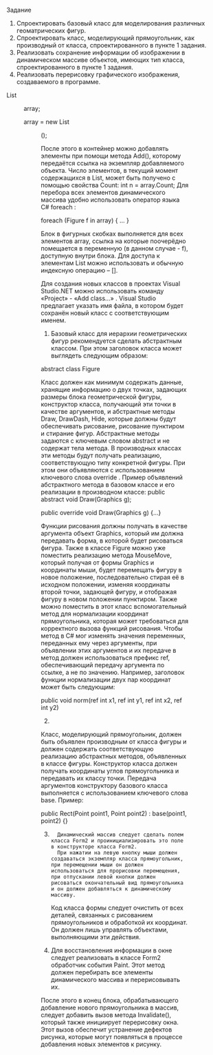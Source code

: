 Задание

1. Спроектировать базовый класс  для моделирования различных геоматрических фигур.
2. Спроектировать класс, моделирующий прямоугольник, как производный от класса, спроектированного в пункте 1 задания.
3. Реализовать сохранение информации об изображении в динамическом массиве объектов, имеющих тип класса, спроектированного в пункте 1 задания.
4. Реализовать перерисовку графического изображения, создаваемого в программе.

List<Figure> array;

array = new List<Figure>(); 

После этого в контейнер можно добавлять элементы при помощи метода Add(), которому передаётся ссылка на экземпляр добавляемого объекта.
Число элементов, в текущий момент содержащихся в List, может быть получено с помощью свойства Count: 
int  n =  array.Count;
Для перебора всех элементов динамического массива удобно использовать оператор языка C# foreach :

foreach (Figure f in array) { … }

Блок в фигурных скобках выполняется для всех элементов array, ссылка на которые поочерёдно помещается в переменную (в данном случае - f), доступную внутри блока. Для доступа к элементам List можно использовать и обычную индексную операцию – [].

Для создания новых классов в проектах Visual Studio.NET можно использовать  команду «Project» - «Add class…» . Visual Studio предлагает указать имя файла, в котором будет сохранён новый класс с соответствующим именем.

1.    Базовый класс для иерархии геометрических фигур рекомендуется сделать абстрактным классом. 
При этом заголовок класса может выглядеть следующим образом:

abstract class Figure

Класс должен как минимум содержать данные, хранящие информацию о двух точках, задающих размеры блока геометрической фигуры, конструктор класса, получающий эти точки в качестве аргументов, и  абстрактные  методы Draw, DrawDash, Hide, которые должны будут  обеспечивать рисование, рисование пунктиром и стирание фигур. Абстрактные методы задаются с ключевым словом abstract  и не содержат тела метода. В производных классах эти методы  будут получать реализацию, соответствующую типу конкретной фигуры. При этом они объявляются с использованием ключевого слова override . Пример объявлений абстрактного метода в базовом классе и его реализации в производном классе:
public abstract void Draw(Graphics g);

public override void Draw(Graphics g) {…}


 Функции рисования должны получать в качестве аргумента объект Graphics, который им должна передавать форма, в которой будет рисоваться фигура. 
Также в классе Figure можно уже поместить реализацию метода MouseMove, который получая от формы Graphics и координаты мыши, будет перемещать фигуру в новое положение, последовательно стирая её в исходном положении, изменяя координаты второй точки, задающей фигуру, и отображая фигуру в новом положении пунктиром.
 Также можно поместить в этот класс вспомогательный метод для нормализации координат прямоугольника, которая может требоваться для корректного вызова    функций рисования. Чтобы метод в C# мог изменять значения переменных, переданных ему через аргументы, при объявлении этих аргументов и их передаче в метод должен использоваться префикс ref, обеспечивающий передачу аргумента по ссылке, а не по значению. Например, заголовок функции нормализации двух пар координат может быть следующим:

public void norm(ref int x1, ref int y1, ref int x2, ref int y2) 

2. 
Класс, моделирующий прямоугольник, должен быть объявлен производным от класса фигуры и должен содержать соответствующую  реализацию абстрактных методов, объявленных в классе фигуры. Конструктор класса должен получать координаты углов прямоугольника и передавать их классу точки. Передача аргументов конструктору базового класса выполняется с использованием ключевого слова  base. Пример:

public Rect(Point point1, Point point2) : base(point1, point2) {}

3.
         Динамический массив следует сделать полем класса Form2 и проинициализировать это поле в конструкторе класса Form2. 
         При нажатии на левую кнопку мыши должен создаваться экземпляр класса прямоугольник, при перемещении мыши он должен использоваться для прорисовки перемещения, при отпускании левой кнопки должен рисоваться окончательный вид прямоугольника и он должен добавляться к динамическому массиву.
      Код класса формы следует очистить от всех деталей, связанных с рисованием прямоугольников и обработкой их координат. Он должен лишь управлять объектами, выполняющими эти действия.
	
4.
      Для восстановления информации в окне следует реализовать в классе Form2 обработчик события Paint. Этот метод должен перебирать все элементы динамического массива и перерисовывать их.

После этого в конец блока, обрабатывающего добавление нового прямоугольника в массив, следует добавить вызов метода Invalidate(), который также инициирует перерисовку окна. Этот вызов обеспечит  устранение дефектов  рисунка, которые могут появляться в процессе добавления новых элементов к рисунку.


